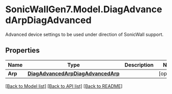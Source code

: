 # SonicWallGen7.Model.DiagAdvancedArpDiagAdvanced
Advanced device settings to be used under direction of SonicWall support.

## Properties

Name | Type | Description | Notes
------------ | ------------- | ------------- | -------------
**Arp** | [**DiagAdvancedArpDiagAdvancedArp**](DiagAdvancedArpDiagAdvancedArp.md) |  | [optional] 

[[Back to Model list]](../README.md#documentation-for-models) [[Back to API list]](../README.md#documentation-for-api-endpoints) [[Back to README]](../README.md)

